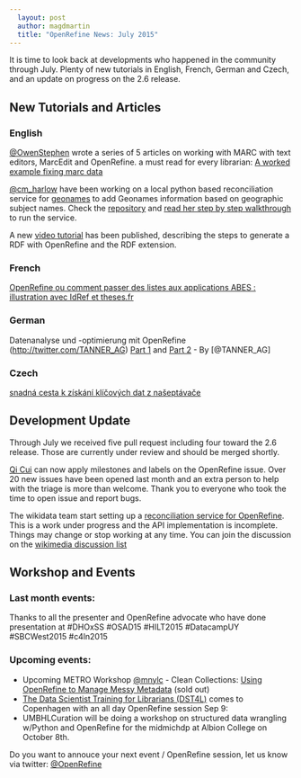 ```yaml
---
  layout: post
  author: magdmartin
  title: "OpenRefine News: July 2015"
---
```


It is time to look back at developments who happened in the community through July. Plenty of new tutorials in English, French, German and Czech, and an update on progress on the 2.6 release.

## New Tutorials and Articles

### English

[@OwenStephen](https://twitter.com/owenstephen) wrote a series of 5 articles on working with MARC with text editors, MarcEdit and OpenRefine. a must read for every librarian: [A worked example fixing marc data](http://www.meanboyfriend.com/overdue_ideas/tag/fixmarc/?orderby=date&order=ASC)

[@cm_harlow](http://twitter.com/cm_harlow) have been working on a local python based reconciliation service for [geonames](http://www.geonames.org/) to add Geonames information based on geographic subject names. Check the [repository](https://github.com/cmh2166/geonames-reconcile) and [read her step by step walkthrough](http://christinaharlow.com/walkthrough-of-geonames-recon-service) to run the service.

A new [video tutorial](http://ow.ly/P5jR1) has been published, describing the steps to generate a RDF with OpenRefine and the RDF extension.

### French

[OpenRefine ou comment passer des listes aux applications ABES : illustration avec IdRef et theses.fr](http://punktokomo.abes.fr/2015/07/10/911/)


### German

Datenanalyse und -optimierung mit OpenRefine (http://twitter.com/TANNER_AG)
[Part 1](http://www.tanner.de/blog/datenanalyse-und-optimierung-mit-openrefine-1/) and [Part 2](http://www.tanner.de/blog/datenanalyse-und-optimierung-mit-openrefine-2/) - By [@TANNER_AG]


### Czech

[snadná cesta k získání klíčových dat z našeptávače](http://blog.medio.cz/open-refine-snadna-cesta-k-ziskani-klicovych-dat-z-naseptavace)

## Development Update

Through July we received five pull request including four toward the 2.6 release. Those are currently under review and should be merged shortly.  

[Qi Cui](https://github.com/jackyq2015) can now apply milestones and labels on the OpenRefine issue. Over 20 new issues have been opened last month and an extra person to help with the triage is more than welcome. Thank you to everyone who took the time to open issue and report bugs. 

The wikidata team start setting up a [reconciliation service for OpenRefine](https://tools.wmflabs.org/wikidata-reconcile/). This is a work under progress and the API implementation is incomplete. Things may change or stop working at any time. You can join the discussion on the [wikimedia discussion list](https://lists.wikimedia.org/pipermail/wikidata/2015-July/006776.html)


## Workshop and Events

### Last month events:

Thanks to all the presenter and OpenRefine advocate who have done presentation at #DHOxSS #OSAD15 #HILT2015 #DatacampUY #SBCWest2015 #c4ln2015

### Upcoming events: 

* Upcoming METRO Workshop [@mnylc](http://twitter.com/mnylc) - Clean Collections: [Using OpenRefine to Manage Messy Metadata](http://metro.org/events/659/)
 (sold out) 
* [The Data Scientist Training for Librarians (DST4L)](http://ow.ly/NOxgm) comes to Copenhagen with an all day OpenRefine session Sep 9: 
* UMBHLCuration will be doing a workshop on structured data wrangling w/Python and OpenRefine for the midmichdp at Albion College on October 8th.

Do you want to annouce your next event / OpenRefine session, let us know via twitter: [@OpenRefine](http://twitter.com/OpenRefine)
